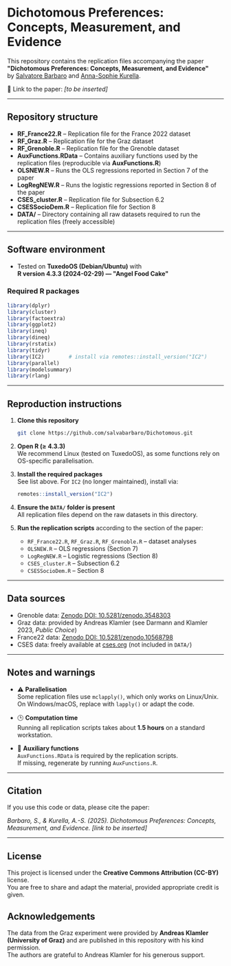 # Dichotomous Preferences: Concepts, Measurement, and Evidence

This repository contains the replication files accompanying the paper  
**"Dichotomous Preferences: Concepts, Measurement, and Evidence"**  
by [Salvatore Barbaro](mailto:sbarbaro@uni-mainz.de) and [Anna-Sophie Kurella](mailto:a.kurella@ipw.uni-hannover.de).

📄 Link to the paper: *[to be inserted]*

---

## Repository structure

- **RF_France22.R** – Replication file for the France 2022 dataset  
- **RF_Graz.R** – Replication file for the Graz dataset  
- **RF_Grenoble.R** – Replication file for the Grenoble dataset  
- **AuxFunctions.RData** – Contains auxiliary functions used by the replication files (reproducible via **AuxFunctions.R**)  
- **OLSNEW.R** – Runs the OLS regressions reported in Section 7 of the paper  
- **LogRegNEW.R** – Runs the logistic regressions reported in Section 8 of the paper  
- **CSES_cluster.R** – Replication file for Subsection 6.2  
- **CSESSocioDem.R** – Replication file for Section 8  
- **DATA/** – Directory containing all raw datasets required to run the replication files (freely accessible)

---

## Software environment

- Tested on **TuxedoOS (Debian/Ubuntu)** with  
  **R version 4.3.3 (2024-02-29) — "Angel Food Cake"**

### Required R packages

```r
library(dplyr)
library(cluster)
library(factoextra)
library(ggplot2)
library(ineq)
library(dineq)
library(rstatix)
library(tidyr)
library(IC2)        # install via remotes::install_version("IC2")
library(parallel)
library(modelsummary)
library(rlang)
```

---

## Reproduction instructions

1. **Clone this repository**
   ```bash
   git clone https://github.com/salvabarbaro/Dichotomous.git
   ```

2. **Open R (≥ 4.3.3)**  
   We recommend Linux (tested on TuxedoOS), as some functions rely on OS-specific parallelisation.

3. **Install the required packages**  
   See list above. For `IC2` (no longer maintained), install via:
   ```r
   remotes::install_version("IC2")
   ```

4. **Ensure the `DATA/` folder is present**  
   All replication files depend on the raw datasets in this directory.

5. **Run the replication scripts** according to the section of the paper:
   - `RF_France22.R`, `RF_Graz.R`, `RF_Grenoble.R` – dataset analyses  
   - `OLSNEW.R` – OLS regressions (Section 7)  
   - `LogRegNEW.R` – Logistic regressions (Section 8)  
   - `CSES_cluster.R` – Subsection 6.2  
   - `CSESSocioDem.R` – Section 8  

---

## Data sources

- Grenoble data: [Zenodo DOI: 10.5281/zenodo.3548303](https://doi.org/10.5281/zenodo.3548303)  
- Graz data: provided by Andreas Klamler (see Darmann and Klamler 2023, *Public Choice*)  
- France22 data: [Zenodo DOI: 10.5281/zenodo.10568798](https://doi.org/10.5281/zenodo.10568798)  
- CSES data: freely available at [cses.org](https://cses.org) (not included in `DATA/`)

---

## Notes and warnings

- ⚠️ **Parallelisation**  
  Some replication files use `mclapply()`, which only works on Linux/Unix.  
  On Windows/macOS, replace with `lapply()` or adapt the code.

- 🕒 **Computation time**  
  Running all replication scripts takes about **1.5 hours** on a standard workstation.

- 📂 **Auxiliary functions**  
  `AuxFunctions.RData` is required by the replication scripts.  
  If missing, regenerate by running `AuxFunctions.R`.

---

## Citation

If you use this code or data, please cite the paper:

*Barbaro, S., & Kurella, A.-S. (2025). Dichotomous Preferences: Concepts, Measurement, and Evidence. [link to be inserted]*

---

## License

This project is licensed under the **Creative Commons Attribution (CC-BY)** license.  
You are free to share and adapt the material, provided appropriate credit is given.

## Acknowledgements

The data from the Graz experiment were provided by **Andreas Klamler (University of Graz)** and are published in this repository with his kind permission.  
The authors are grateful to Andreas Klamler for his generous support.
